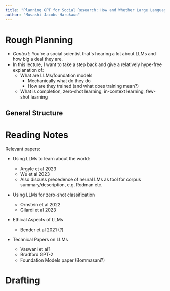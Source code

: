 ```yaml
---
title: "Planning GPT for Social Research: How and Whether Large Language Models Can Help Social Scientists"
author: "Musashi Jacobs-Harukawa"
---
```


# Rough Planning



- _Context:_ You're a social scientist that's hearing a lot about LLMs and how big a deal they are.
- In this lecture, I want to take a step back and give a relatively hype-free explanation of:
	- What are LLMs/foundation models
		- Mechanically what do they do
		- How are they trained (and what does training mean?)
	- What is completion, zero-shot learning, in-context learning, few-shot learning



## General Structure



# Reading Notes

Relevant papers:


- Using LLMs to learn about the world:
	- Argyle et al 2023
	- Wu et al 2023
	- Also discuss precedence of neural LMs as tool for corpus summary/description, e.g. Rodman etc.

- Using LLMs for zero-shot classification
	- Ornstein et al 2022
	- Gilardi et al 2023

- Ethical Aspects of LLMs
	- Bender et al 2021 (?)

- Technical Papers on LLMs
	- Vaswani et al?
	- Bradford GPT-2
	- Foundation Models paper (Bommasani?)

# Drafting


